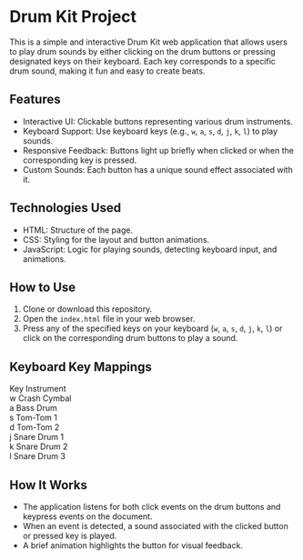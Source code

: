 # Drum Kit Project

This is a simple and interactive Drum Kit web application that allows users to play drum sounds by either clicking on the drum buttons or pressing designated keys on their keyboard. 
Each key corresponds to a specific drum sound, making it fun and easy to create beats.



## Features
- Interactive UI: Clickable buttons representing various drum instruments.
- Keyboard Support: Use keyboard keys (e.g., `w`, `a`, `s`, `d`, `j`, `k`, `l`) to play sounds.
- Responsive Feedback: Buttons light up briefly when clicked or when the corresponding key is pressed.
- Custom Sounds: Each button has a unique sound effect associated with it.

## Technologies Used
- HTML: Structure of the page.
- CSS: Styling for the layout and button animations.
- JavaScript: Logic for playing sounds, detecting keyboard input, and animations.

## How to Use
1. Clone or download this repository.
2. Open the `index.html` file in your web browser.
3. Press any of the specified keys on your keyboard (`w`, `a`, `s`, `d`, `j`, `k`, `l`) or click on the corresponding drum buttons to play a sound.

## Keyboard Key Mappings
 Key  Instrument        
 w    Crash Cymbal      
 a    Bass Drum         
 s    Tom-Tom 1         
 d    Tom-Tom 2         
 j    Snare Drum 1      
 k    Snare Drum 2      
 l    Snare Drum 3      

## How It Works
- The application listens for both click events on the drum buttons and keypress events on the document.
- When an event is detected, a sound associated with the clicked button or pressed key is played.
- A brief animation highlights the button for visual feedback.


